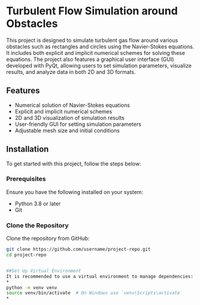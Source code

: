 # Turbulent Flow Simulation around Obstacles

This project is designed to simulate turbulent gas flow around various obstacles such as rectangles and circles using the Navier-Stokes equations. It includes both explicit and implicit numerical schemes for solving these equations. The project also features a graphical user interface (GUI) developed with PyQt, allowing users to set simulation parameters, visualize results, and analyze data in both 2D and 3D formats.

## Features

- Numerical solution of Navier-Stokes equations
- Explicit and implicit numerical schemes
- 2D and 3D visualization of simulation results
- User-friendly GUI for setting simulation parameters
- Adjustable mesh size and initial conditions

## Installation

To get started with this project, follow the steps below:

### Prerequisites

Ensure you have the following installed on your system:

- Python 3.8 or later
- Git

### Clone the Repository

Clone the repository from GitHub:

```sh
git clone https://github.com/username/project-repo.git
cd project-repo


##Set Up Virtual Environment
It is recommended to use a virtual environment to manage dependencies:
*
python -m venv venv
source venv/bin/activate  # On Windows use `venv\Scripts\activate`
*
